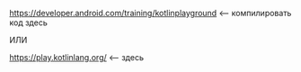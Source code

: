 https://developer.android.com/training/kotlinplayground <-- компилировать код здесь

ИЛИ 

https://play.kotlinlang.org/ <-- здесь

